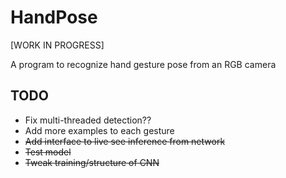 # HandPose

[WORK IN PROGRESS]

A program to recognize hand gesture pose from an RGB camera

## TODO
- Fix multi-threaded detection??
- Add more examples to each gesture
- ~~Add interface to live see inference from network~~
- ~~Test model~~
- ~~Tweak training/structure of CNN~~